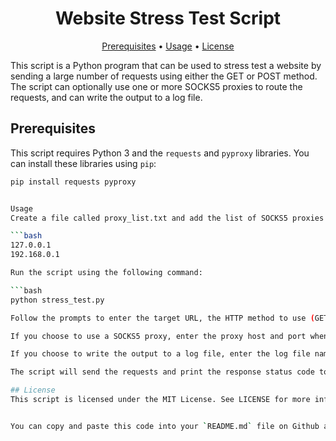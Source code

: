 <h1 align="center">Website Stress Test Script</h1>

<p align="center">
  <a href="#prerequisites">Prerequisites</a> •
  <a href="#usage">Usage</a> •
  <a href="#license">License</a>
</p>

This script is a Python program that can be used to stress test a website by sending a large number of requests using either the GET or POST method. The script can optionally use one or more SOCKS5 proxies to route the requests, and can write the output to a log file.

## Prerequisites

This script requires Python 3 and the `requests` and `pyproxy` libraries. You can install these libraries using `pip`:

```bash
pip install requests pyproxy


Usage
Create a file called proxy_list.txt and add the list of SOCKS5 proxies that you want to use, one per line. For example:

```bash
127.0.0.1
192.168.0.1

Run the script using the following command:

```bash
python stress_test.py

Follow the prompts to enter the target URL, the HTTP method to use (GET or POST), the number of requests to make, and whether to use a SOCKS5 proxy or write the output to a log file.

If you choose to use a SOCKS5 proxy, enter the proxy host and port when prompted.

If you choose to write the output to a log file, enter the log file name when prompted.

The script will send the requests and print the response status code to the console. If you chose to write the output to a log file, the script will also write the output to the specified file.

## License
This script is licensed under the MIT License. See LICENSE for more information.


You can copy and paste this code into your `README.md` file on Github and then push it to your repository. The resulting file will be formatted with a title, table of contents, and sections, with the code blocks formatted in a way that is easy to read.

